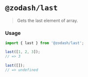 # `@zodash/last`

> Gets the last element of array.

### Usage

```js
import { last } from '@zodash/last';

last([1, 2, 3]);
// => 3
 
last([]);
// => undefined
```
